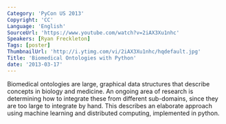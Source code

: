 ```yaml
---
Category: 'PyCon US 2013'
Copyright: 'CC'
Language: 'English'
SourceUrl: 'https://www.youtube.com/watch?v=2iAX3Xu1nhc'
Speakers: [Ryan Freckleton]
Tags: [poster]
ThumbnailUrl: 'http://i.ytimg.com/vi/2iAX3Xu1nhc/hqdefault.jpg'
Title: 'Biomedical Ontologies with Python'
date: '2013-03-17'
---
```

Biomedical ontologies are large, graphical data structures that describe concepts in biology and medicine. An ongoing area of research is determining how to integrate these from different sub-domains, since they are too large to integrate by hand. This describes an elaborate approach using machine learning and distributed computing, implemented in python.